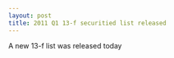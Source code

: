 ```yaml
---
layout: post
title: 2011 Q1 13-f securitied list released
---
```

A new 13-f list was released today

    